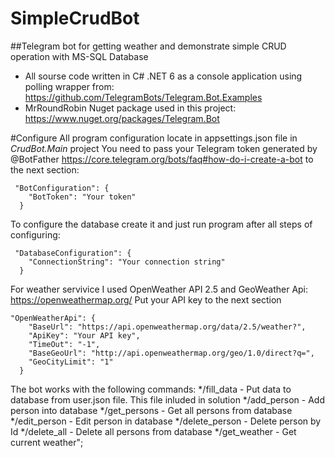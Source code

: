 # SimpleCrudBot
##Telegram bot for getting weather and demonstrate simple CRUD operation with MS-SQL Database

* All sourse code written in C# .NET 6 as a console application using polling wrapper from: https://github.com/TelegramBots/Telegram.Bot.Examples
* MrRoundRobin Nuget package used in this project: https://www.nuget.org/packages/Telegram.Bot

#Configure
All program configuration locate in appsettings.json file in *CrudBot.Main* project
You need to pass your Telegram token generated by @BotFather https://core.telegram.org/bots/faq#how-do-i-create-a-bot
to the next section:

```
 "BotConfiguration": {
    "BotToken": "Your token"
  }
```
To configure the database create it and just run program after all steps of configuring:

```
 "DatabaseConfiguration": {
    "ConnectionString": "Your connection string"
  }
```

For weather servivice I used OpenWeather API 2.5 and GeoWeather Api: https://openweathermap.org/
Put your API key to the next section

```
"OpenWeatherApi": {
    "BaseUrl": "https://api.openweathermap.org/data/2.5/weather?",
    "ApiKey": "Your API key",
    "TimeOut": "-1",
    "BaseGeoUrl": "http://api.openweathermap.org/geo/1.0/direct?q=",
    "GeoCityLimit": "1"
  }
```

The bot works with the following commands:
*/fill_data       - Put data to database from user.json file. This file inluded in solution
*/add_person      - Add person into database
*/get_persons     - Get all persons from database
*/edit_person     - Edit person in database
*/delete_person   - Delete person by Id
*/delete_all      - Delete all persons from database
*/get_weather     - Get current weather";
